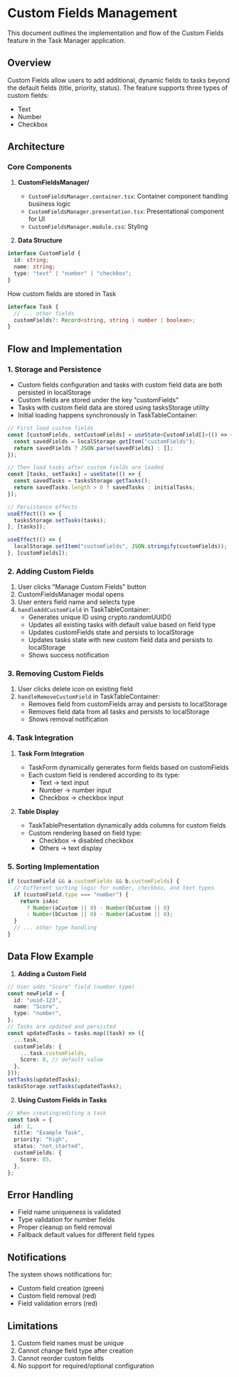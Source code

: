 # Custom Fields Management

This document outlines the implementation and flow of the Custom Fields feature in the Task Manager application.

## Overview

Custom Fields allow users to add additional, dynamic fields to tasks beyond the default fields (title, priority, status). The feature supports three types of custom fields:

- Text
- Number
- Checkbox

## Architecture

### Core Components

1. **CustomFieldsManager/**

   - `CustomFieldsManager.container.tsx`: Container component handling business logic
   - `CustomFieldsManager.presentation.tsx`: Presentational component for UI
   - `CustomFieldsManager.module.css`: Styling

2. **Data Structure**

```typescript
interface CustomField {
  id: string;
  name: string;
  type: "text" | "number" | "checkbox";
}
```

How custom fields are stored in Task

```typescript
interface Task {
  // ... other fields
  customFields?: Record<string, string | number | boolean>;
}
```

## Flow and Implementation

### 1. Storage and Persistence

- Custom fields configuration and tasks with custom field data are both persisted in localStorage
- Custom fields are stored under the key "customFields"
- Tasks with custom field data are stored using tasksStorage utility
- Initial loading happens synchronously in TaskTableContainer:

```typescript
// First load custom fields
const [customFields, setCustomFields] = useState<CustomField[]>(() => {
  const savedFields = localStorage.getItem("customFields");
  return savedFields ? JSON.parse(savedFields) : [];
});

// Then load tasks after custom fields are loaded
const [tasks, setTasks] = useState(() => {
  const savedTasks = tasksStorage.getTasks();
  return savedTasks.length > 0 ? savedTasks : initialTasks;
});

// Persistence effects
useEffect(() => {
  tasksStorage.setTasks(tasks);
}, [tasks]);

useEffect(() => {
  localStorage.setItem("customFields", JSON.stringify(customFields));
}, [customFields]);
```

### 2. Adding Custom Fields

1. User clicks "Manage Custom Fields" button
2. CustomFieldsManager modal opens
3. User enters field name and selects type
4. `handleAddCustomField` in TaskTableContainer:
   - Generates unique ID using crypto.randomUUID()
   - Updates all existing tasks with default value based on field type
   - Updates customFields state and persists to localStorage
   - Updates tasks state with new custom field data and persists to localStorage
   - Shows success notification

### 3. Removing Custom Fields

1. User clicks delete icon on existing field
2. `handleRemoveCustomField` in TaskTableContainer:
   - Removes field from customFields array and persists to localStorage
   - Removes field data from all tasks and persists to localStorage
   - Shows removal notification

### 4. Task Integration

1. **Task Form Integration**

   - TaskForm dynamically generates form fields based on customFields
   - Each custom field is rendered according to its type:
     - Text → text input
     - Number → number input
     - Checkbox → checkbox input

2. **Table Display**
   - TaskTablePresentation dynamically adds columns for custom fields
   - Custom rendering based on field type:
     - Checkbox → disabled checkbox
     - Others → text display

### 5. Sorting Implementation

```typescript
if (customField && a.customFields && b.customFields) {
  // Different sorting logic for number, checkbox, and text types
  if (customField.type === "number") {
    return isAsc
      ? Number(aCustom || 0) - Number(bCustom || 0)
      : Number(bCustom || 0) - Number(aCustom || 0);
  }
  // ... other type handling
}
```

## Data Flow Example

1. **Adding a Custom Field**

```typescript
// User adds "Score" field (number type)
const newField = {
  id: "uuid-123",
  name: "Score",
  type: "number",
};
// Tasks are updated and persisted
const updatedTasks = tasks.map((task) => ({
  ...task,
  customFields: {
    ...task.customFields,
    Score: 0, // default value
  },
}));
setTasks(updatedTasks);
tasksStorage.setTasks(updatedTasks);
```

2. **Using Custom Fields in Tasks**

```typescript
// When creating/editing a task
const task = {
  id: 1,
  title: "Example Task",
  priority: "high",
  status: "not_started",
  customFields: {
    Score: 85,
  },
};
```

## Error Handling

- Field name uniqueness is validated
- Type validation for number fields
- Proper cleanup on field removal
- Fallback default values for different field types

## Notifications

The system shows notifications for:

- Custom field creation (green)
- Custom field removal (red)
- Field validation errors (red)

## Limitations

1. Custom field names must be unique
2. Cannot change field type after creation
3. Cannot reorder custom fields
4. No support for required/optional configuration
